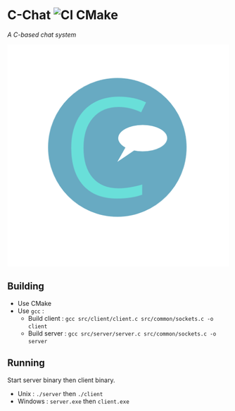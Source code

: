 # C-Chat ![CI CMake](https://github.com/BrokenSwing/C-Chat/workflows/CI%20CMake/badge.svg)

*A C-based chat system*

![](assets/logo-512x512.png)

## Building

* Use CMake
* Use `gcc` :
    * Build client : `gcc src/client/client.c src/common/sockets.c -o client`
    * Build server : `gcc src/server/server.c src/common/sockets.c -o server`
    
## Running

Start server binary then client binary.
* Unix : `./server` then `./client`
* Windows : `server.exe` then `client.exe`